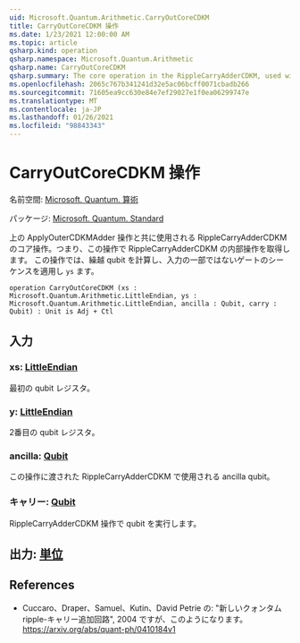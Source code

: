 ```yaml
---
uid: Microsoft.Quantum.Arithmetic.CarryOutCoreCDKM
title: CarryOutCoreCDKM 操作
ms.date: 1/23/2021 12:00:00 AM
ms.topic: article
qsharp.kind: operation
qsharp.namespace: Microsoft.Quantum.Arithmetic
qsharp.name: CarryOutCoreCDKM
qsharp.summary: The core operation in the RippleCarryAdderCDKM, used with the above ApplyOuterCDKMAdder operation, i.e. conjugated with this operation to obtain the inner operation of the RippleCarryAdderCDKM. This operation computes the carry out qubit and applies a sequence of NOT gates on part of the input `ys`.
ms.openlocfilehash: 2065c767b341241d32e5ac06bcff0071cbadb266
ms.sourcegitcommit: 71605ea9cc630e84e7ef29027e1f0ea06299747e
ms.translationtype: MT
ms.contentlocale: ja-JP
ms.lasthandoff: 01/26/2021
ms.locfileid: "98843343"
---
```

# <a name="carryoutcorecdkm-operation"></a>CarryOutCoreCDKM 操作

名前空間: [Microsoft. Quantum. 算術](xref:Microsoft.Quantum.Arithmetic)

パッケージ: [Microsoft. Quantum. Standard](https://nuget.org/packages/Microsoft.Quantum.Standard)


上の ApplyOuterCDKMAdder 操作と共に使用される RippleCarryAdderCDKM のコア操作。つまり、この操作で RippleCarryAdderCDKM の内部操作を取得します。 この操作では、繰越 qubit を計算し、入力の一部ではないゲートのシーケンスを適用し `ys` ます。

```qsharp
operation CarryOutCoreCDKM (xs : Microsoft.Quantum.Arithmetic.LittleEndian, ys : Microsoft.Quantum.Arithmetic.LittleEndian, ancilla : Qubit, carry : Qubit) : Unit is Adj + Ctl
```


## <a name="input"></a>入力

### <a name="xs--littleendian"></a>xs: [LittleEndian](xref:Microsoft.Quantum.Arithmetic.LittleEndian)

最初の qubit レジスタ。


### <a name="ys--littleendian"></a>y: [LittleEndian](xref:Microsoft.Quantum.Arithmetic.LittleEndian)

2番目の qubit レジスタ。


### <a name="ancilla--qubit"></a>ancilla: [Qubit](xref:microsoft.quantum.lang-ref.qubit)

この操作に渡された RippleCarryAdderCDKM で使用される ancilla qubit。


### <a name="carry--qubit"></a>キャリー: [Qubit](xref:microsoft.quantum.lang-ref.qubit)

RippleCarryAdderCDKM 操作で qubit を実行します。



## <a name="output--unit"></a>出力: [単位](xref:microsoft.quantum.lang-ref.unit)



## <a name="references"></a>References

- Cuccaro、Draper、Samuel、Kutin、David Petrie の: "新しいクォンタム ripple-キャリー追加回路", 2004 ですが、このようになります。
  https://arxiv.org/abs/quant-ph/0410184v1